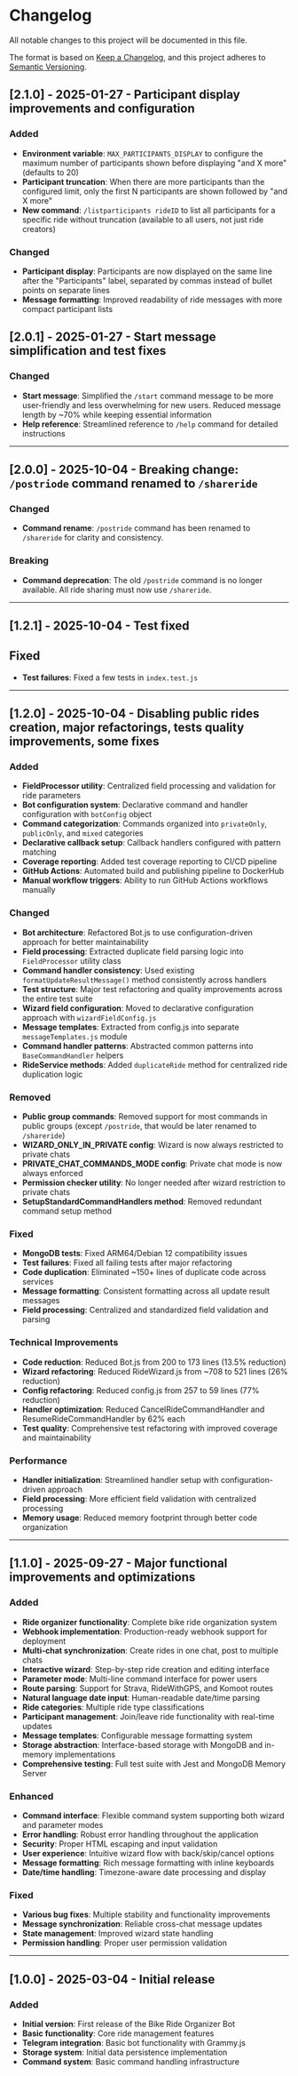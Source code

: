 # Changelog

All notable changes to this project will be documented in this file.

The format is based on [Keep a Changelog](https://keepachangelog.com/en/1.0.0/),
and this project adheres to [Semantic Versioning](https://semver.org/spec/v2.0.0.html).

## [2.1.0] - 2025-01-27 - Participant display improvements and configuration

### Added
- **Environment variable**: `MAX_PARTICIPANTS_DISPLAY` to configure the maximum number of participants shown before displaying "and X more" (defaults to 20)
- **Participant truncation**: When there are more participants than the configured limit, only the first N participants are shown followed by "and X more"
- **New command**: `/listparticipants rideID` to list all participants for a specific ride without truncation (available to all users, not just ride creators)

### Changed
- **Participant display**: Participants are now displayed on the same line after the "Participants" label, separated by commas instead of bullet points on separate lines
- **Message formatting**: Improved readability of ride messages with more compact participant lists

## [2.0.1] - 2025-01-27 - Start message simplification and test fixes

### Changed
- **Start message**: Simplified the `/start` command message to be more user-friendly and less overwhelming for new users. Reduced message length by ~70% while keeping essential information
- **Help reference**: Streamlined reference to `/help` command for detailed instructions

---

## [2.0.0] - 2025-10-04 - Breaking change: `/postriode` command renamed to `/shareride`

### Changed
- **Command rename**: `/postride` command has been renamed to `/shareride` for clarity and consistency.

### Breaking
- **Command deprecation**: The old `/postride` command is no longer available. All ride sharing must now use `/shareride`.

---

## [1.2.1] - 2025-10-04 - Test fixed

## Fixed
- **Test failures**: Fixed a few tests in `index.test.js`

---

## [1.2.0] - 2025-10-04 - Disabling public rides creation, major refactorings, tests quality improvements, some fixes

### Added
- **FieldProcessor utility**: Centralized field processing and validation for ride parameters
- **Bot configuration system**: Declarative command and handler configuration with `botConfig` object
- **Command categorization**: Commands organized into `privateOnly`, `publicOnly`, and `mixed` categories
- **Declarative callback setup**: Callback handlers configured with pattern matching
- **Coverage reporting**: Added test coverage reporting to CI/CD pipeline
- **GitHub Actions**: Automated build and publishing pipeline to DockerHub
- **Manual workflow triggers**: Ability to run GitHub Actions workflows manually

### Changed
- **Bot architecture**: Refactored Bot.js to use configuration-driven approach for better maintainability
- **Field processing**: Extracted duplicate field parsing logic into `FieldProcessor` utility class
- **Command handler consistency**: Used existing `formatUpdateResultMessage()` method consistently across handlers
- **Test structure**: Major test refactoring and quality improvements across the entire test suite
- **Wizard field configuration**: Moved to declarative configuration approach with `wizardFieldConfig.js`
- **Message templates**: Extracted from config.js into separate `messageTemplates.js` module
- **Command handler patterns**: Abstracted common patterns into `BaseCommandHandler` helpers
- **RideService methods**: Added `duplicateRide` method for centralized ride duplication logic

### Removed
- **Public group commands**: Removed support for most commands in public groups (except `/postride`, that would be later renamed to `/shareride`)
- **WIZARD_ONLY_IN_PRIVATE config**: Wizard is now always restricted to private chats
- **PRIVATE_CHAT_COMMANDS_MODE config**: Private chat mode is now always enforced
- **Permission checker utility**: No longer needed after wizard restriction to private chats
- **SetupStandardCommandHandlers method**: Removed redundant command setup method

### Fixed
- **MongoDB tests**: Fixed ARM64/Debian 12 compatibility issues
- **Test failures**: Fixed all failing tests after major refactoring
- **Code duplication**: Eliminated ~150+ lines of duplicate code across services
- **Message formatting**: Consistent formatting across all update result messages
- **Field processing**: Centralized and standardized field validation and parsing

### Technical Improvements
- **Code reduction**: Reduced Bot.js from 200 to 173 lines (13.5% reduction)
- **Wizard refactoring**: Reduced RideWizard.js from ~708 to 521 lines (26% reduction)
- **Config refactoring**: Reduced config.js from 257 to 59 lines (77% reduction)
- **Handler optimization**: Reduced CancelRideCommandHandler and ResumeRideCommandHandler by 62% each
- **Test quality**: Comprehensive test refactoring with improved coverage and maintainability

### Performance
- **Handler initialization**: Streamlined handler setup with configuration-driven approach
- **Field processing**: More efficient field validation with centralized processing
- **Memory usage**: Reduced memory footprint through better code organization

---

## [1.1.0] - 2025-09-27 - Major functional improvements and optimizations

### Added
- **Ride organizer functionality**: Complete bike ride organization system
- **Webhook implementation**: Production-ready webhook support for deployment
- **Multi-chat synchronization**: Create rides in one chat, post to multiple chats
- **Interactive wizard**: Step-by-step ride creation and editing interface
- **Parameter mode**: Multi-line command interface for power users
- **Route parsing**: Support for Strava, RideWithGPS, and Komoot routes
- **Natural language date input**: Human-readable date/time parsing
- **Ride categories**: Multiple ride type classifications
- **Participant management**: Join/leave ride functionality with real-time updates
- **Message templates**: Configurable message formatting system
- **Storage abstraction**: Interface-based storage with MongoDB and in-memory implementations
- **Comprehensive testing**: Full test suite with Jest and MongoDB Memory Server

### Enhanced
- **Command interface**: Flexible command system supporting both wizard and parameter modes
- **Error handling**: Robust error handling throughout the application
- **Security**: Proper HTML escaping and input validation
- **User experience**: Intuitive wizard flow with back/skip/cancel options
- **Message formatting**: Rich message formatting with inline keyboards
- **Date/time handling**: Timezone-aware date processing and display

### Fixed
- **Various bug fixes**: Multiple stability and functionality improvements
- **Message synchronization**: Reliable cross-chat message updates
- **State management**: Improved wizard state handling
- **Permission handling**: Proper user permission validation

---

## [1.0.0] - 2025-03-04 - Initial release

### Added
- **Initial version**: First release of the Bike Ride Organizer Bot
- **Basic functionality**: Core ride management features
- **Telegram integration**: Basic bot functionality with Grammy.js
- **Storage system**: Initial data persistence implementation
- **Command system**: Basic command handling infrastructure
